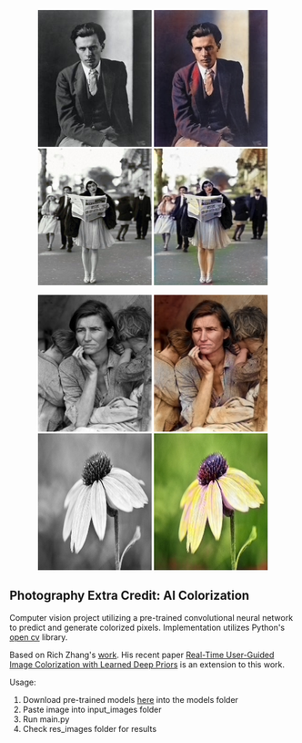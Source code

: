 <p float="left" align="middle">
  <img src="https://github.com/timothygao8710/photography-extra-credit/blob/main/input_images/Aldous-Huxley.jpeg" height="240" width="200" />
  <img src="https://github.com/timothygao8710/photography-extra-credit/blob/main/res_images/Aldous-Huxley.jpeg" height="240" width="200" />
  <img src="https://github.com/timothygao8710/photography-extra-credit/blob/main/input_images/woman.jpeg" height="240" width="200" />
  <img src="https://github.com/timothygao8710/photography-extra-credit/blob/main/res_images/woman.jpeg" height="240" width="200" />
</p>

<p float="left" align="middle">
  <img src="https://github.com/timothygao8710/photography-extra-credit/blob/main/input_images/MigrantMother.jpeg" height="240" width="200" />
  <img src="https://github.com/timothygao8710/photography-extra-credit/blob/main/res_images/MigrantMother.jpeg" height="240" width="200" />
  <img src="https://github.com/timothygao8710/photography-extra-credit/blob/main/input_images/flower.jpeg" height="240" width="200" />
  <img src="https://github.com/timothygao8710/photography-extra-credit/blob/main/res_images/flower.jpeg" height="240" width="200" />
</p>

## Photography Extra Credit: AI Colorization

Computer vision project utilizing a pre-trained convolutional neural network to predict and generate colorized pixels. Implementation utilizes Python's [open cv](https://opencv.org/) library.

Based on Rich Zhang's [work](https://richzhang.github.io/colorization/). His recent paper [Real-Time User-Guided Image Colorization with Learned Deep Priors](https://arxiv.org/abs/1705.02999) is an extension to this work.

Usage:
1. Download pre-trained models [here](https://richzhang.github.io/colorization/) into the models folder
2. Paste image into input_images folder
3. Run main.py
4. Check res_images folder for results
